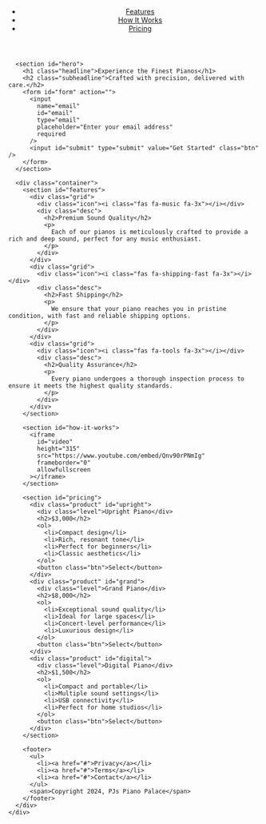 <!DOCTYPE html>
<html>
  <head>
    <link rel="stylesheet" href="piano.css" />
    <link
      rel="stylesheet"
      href="https://use.fontawesome.com/releases/v5.8.1/css/all.css"
      integrity="sha384-50oBUHEmvpQ+1lW4y57PTFmhCaXp0ML5d60M1M7uH2+nqUivzIebhndOJK28anvf"
      crossorigin="anonymous"
    />
  </head>
  <body>
    <div id="page-wrapper">
      <header id="header">
        <nav id="nav-bar">
          <ul>
            <li><a class="nav-link" href="#features">Features</a></li>
            <li><a class="nav-link" href="#how-it-works">How It Works</a></li>
            <li><a class="nav-link" href="#pricing">Pricing</a></li>
          </ul>
        </nav>
      </header>

      <section id="hero">
        <h1 class="headline">Experience the Finest Pianos</h1>
        <h2 class="subheadline">Crafted with precision, delivered with care.</h2>
        <form id="form" action="">
          <input
            name="email"
            id="email"
            type="email"
            placeholder="Enter your email address"
            required
          />
          <input id="submit" type="submit" value="Get Started" class="btn" />
        </form>
      </section>

      <div class="container">
        <section id="features">
          <div class="grid">
            <div class="icon"><i class="fas fa-music fa-3x"></i></div>
            <div class="desc">
              <h2>Premium Sound Quality</h2>
              <p>
                Each of our pianos is meticulously crafted to provide a rich and deep sound, perfect for any music enthusiast.
              </p>
            </div>
          </div>
          <div class="grid">
            <div class="icon"><i class="fas fa-shipping-fast fa-3x"></i></div>
            <div class="desc">
              <h2>Fast Shipping</h2>
              <p>
                We ensure that your piano reaches you in pristine condition, with fast and reliable shipping options.
              </p>
            </div>
          </div>
          <div class="grid">
            <div class="icon"><i class="fas fa-tools fa-3x"></i></div>
            <div class="desc">
              <h2>Quality Assurance</h2>
              <p>
                Every piano undergoes a thorough inspection process to ensure it meets the highest quality standards.
              </p>
            </div>
          </div>
        </section>

        <section id="how-it-works">
          <iframe
            id="video"
            height="315"
            src="https://www.youtube.com/embed/Qnv90rPNmIg"
            frameborder="0"
            allowfullscreen
          ></iframe>
        </section>

        <section id="pricing">
          <div class="product" id="upright">
            <div class="level">Upright Piano</div>
            <h2>$3,000</h2>
            <ol>
              <li>Compact design</li>
              <li>Rich, resonant tone</li>
              <li>Perfect for beginners</li>
              <li>Classic aesthetics</li>
            </ol>
            <button class="btn">Select</button>
          </div>
          <div class="product" id="grand">
            <div class="level">Grand Piano</div>
            <h2>$8,000</h2>
            <ol>
              <li>Exceptional sound quality</li>
              <li>Ideal for large spaces</li>
              <li>Concert-level performance</li>
              <li>Luxurious design</li>
            </ol>
            <button class="btn">Select</button>
          </div>
          <div class="product" id="digital">
            <div class="level">Digital Piano</div>
            <h2>$1,500</h2>
            <ol>
              <li>Compact and portable</li>
              <li>Multiple sound settings</li>
              <li>USB connectivity</li>
              <li>Perfect for home studios</li>
            </ol>
            <button class="btn">Select</button>
          </div>
        </section>

        <footer>
          <ul>
            <li><a href="#">Privacy</a></li>
            <li><a href="#">Terms</a></li>
            <li><a href="#">Contact</a></li>
          </ul>
          <span>Copyright 2024, PJs Piano Palace</span>
        </footer>
      </div>
    </div>
  </body>
</html>
